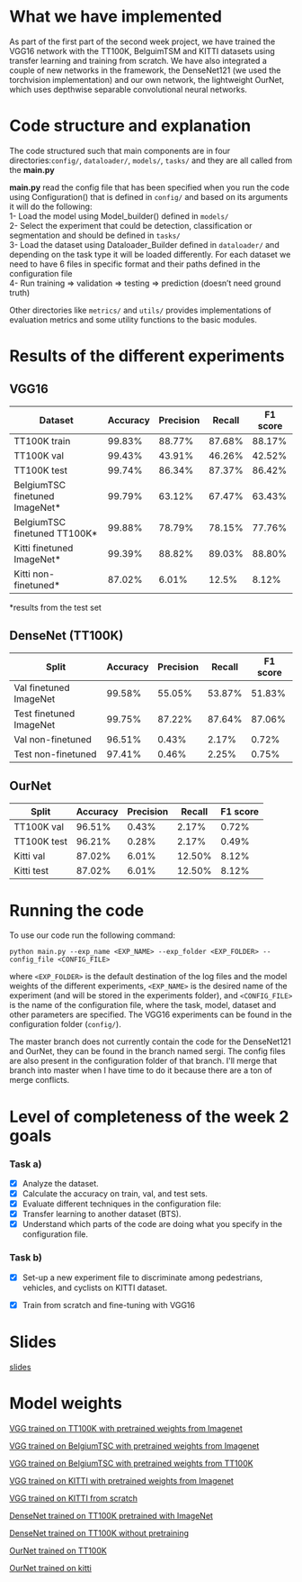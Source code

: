 # What we have implemented     

As part of the first part of the second week project, we have trained the VGG16 network with the TT100K, BelguimTSM and KITTI datasets using transfer learning and training from scratch.
We have also integrated a couple of new networks in the framework, the DenseNet121 (we used the torchvision implementation) and our own network, the lightweight OurNet, which uses depthwise separable convolutional neural networks.


# Code structure and explanation

The code structured such that main components are in four directories:`config/`, `dataloader/`, `models/`, `tasks/` and they are all called from the **main.py**

**main.py** read the config file that has been specified when you run the code using Configuration() that is defined in   `config/` and based on its arguments it will do the following:     
1- Load the model using Model_builder() defined in `models/ `    
2- Select the experiment that could be detection, classification or segmentation and should be defined in `tasks/`     
3- Load the dataset using Dataloader_Builder defined in `dataloader/` and depending on the task type it will be loaded differently. For each dataset we need to have 6 files in specific format and their paths defined in the  configuration file      
4- Run training ⇒  validation ⇒ testing ⇒ prediction (doesn’t need ground truth)          
     
Other directories like `metrics/` and `utils/` provides implementations of evaluation metrics and some utility functions to the basic modules.

# Results of the different experiments      

## VGG16
Dataset | Accuracy | Precision | Recall | F1 score |
--- | --- | --- | --- |--- |
TT100K train | 99.83% | 88.77% | 87.68% | 88.17% | 
TT100K val | 99.43% | 43.91% | 46.26% | 42.52% |
TT100K test | 99.74% | 86.34% | 87.37% | 86.42% |
BelgiumTSC finetuned ImageNet* | 99.79% | 63.12% | 67.47% | 63.43% |
BelgiumTSC finetuned TT100K* | 99.88% | 78.79% | 78.15% | 77.76% | 
Kitti finetuned ImageNet* | 99.39% | 88.82% | 89.03% | 88.80% |
Kitti non-finetuned* | 87.02% | 6.01% | 12.5% | 8.12%|

*results from the test set

## DenseNet (TT100K)
Split | Accuracy | Precision | Recall | F1 score |  
--- | --- | --- | --- |--- |                                 
Val finetuned ImageNet | 99.58% | 55.05% | 53.87% | 51.83% | 
Test finetuned ImageNet | 99.75% | 87.22% | 87.64% | 87.06% |
Val non-finetuned | 96.51% | 0.43% | 2.17% | 0.72% |
Test non-finetuned | 97.41% | 0.46% | 2.25% | 0.75% |

## OurNet
Split | Accuracy | Precision | Recall | F1 score |
--- | --- | --- | --- |--- |
TT100K val | 96.51% | 0.43% |2.17% | 0.72% |
TT100K test | 96.21% | 0.28% | 2.17% | 0.49% |
Kitti val | 87.02% | 6.01% | 12.50% | 8.12% |
Kitti test | 87.02% | 6.01% | 12.50% | 8.12% |

# Running the code
To use our code run the following command:

````python main.py --exp_name <EXP_NAME> --exp_folder <EXP_FOLDER> --config_file <CONFIG_FILE>````

where ````<EXP_FOLDER>```` is the default destination of the log files and the model weights of the different experiments, ````<EXP_NAME>```` is the 
desired name of the experiment (and will be stored in the experiments folder), and ````<CONFIG_FILE>```` is the name of the configuration file, where the task,
 model, dataset and other parameters are specified. The VGG16 experiments can be found in the configuration folder (````config/````).

The master branch does not currently contain the code for the DenseNet121 and OurNet, they can be found in the branch named sergi. The config files are also
present in the configuration folder of that branch. I'll merge that branch into master when I have time to do it because there are a ton of merge conflicts.

# Level of completeness of the week 2 goals       
### Task a)
- [x] Analyze the dataset.
- [x] Calculate the accuracy on train, val, and test sets.
- [x] Evaluate different techniques in the configuration file:
- [x] Transfer learning to another dataset (BTS).
- [x] Understand which parts of the code are doing what you specify in the configuration file.
### Task b)
- [x] Set-up a new experiment file to discriminate among pedestrians, vehicles, and cyclists on KITTI dataset.
- [x] Train from scratch and fine-tuning with VGG16


# Slides       
[slides](https://docs.google.com/presentation/d/16mqkDaZYkFHeDiLis_u2VfJKfOyEdLi1wrwsCPWdkEE/edit?usp=sharing)

# Model weights       
[VGG trained on TT100K with pretrained weights from Imagenet](https://drive.google.com/file/d/1rzPV77QBgUsMBE7Zrk04B7wlrVOtwtJf/view?usp=sharing)

[VGG trained on BelgiumTSC with pretrained weights from Imagenet](https://drive.google.com/drive/folders/1qjAuTzujN8r8Q_NDpGQISuVAZ-j3dn_f?usp=sharing)

[VGG trained on BelgiumTSC with pretrained weights from TT100K](https://drive.google.com/drive/folders/1ZmLlWdPCj-1tGkknJ3TyggMOBj7gIOk8?usp=sharing)

[VGG trained on KITTI with pretrained weights from Imagenet](https://drive.google.com/file/d/1om12oqCvw7WgqJEcsobZt8-ksgGtM-ms/view?usp=sharing)

[VGG trained on KITTI from scratch](https://drive.google.com/drive/folders/1uW-U3xQZJvyUmn9OlgV_mNKr52_EiANb?usp=sharing)

[DenseNet trained on TT100K pretrained with ImageNet](https://drive.google.com/file/d/1pJML6I2yYXBpdcEjTZBaxvGT4PPtdfWd/view?usp=sharing)

[DenseNet trained on TT100K without pretraining](https://drive.google.com/file/d/1qTjlzPSIHdo42Z2m3kE2Y6g4lUGYcxHL/view?usp=sharing)

[OurNet trained on TT100K](https://drive.google.com/file/d/1spMDxo2yqn200BWvP49UadVDobqJhnNo/view?usp=sharing)

[OurNet trained on kitti](https://drive.google.com/file/d/1HUX2mpi1Pqe9tGJbNqnyqLe5ybBYTrWm/view?usp=sharing)

